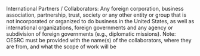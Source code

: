 International Partners / Collaborators: Any foreign corporation, business association, partnership, trust, society or any other entity or group that is not incorporated or organized to do business in the United States, as well as international organizations, foreign governments and any agency or subdivision of foreign governments (e.g., diplomatic missions).  Note: OESRC must be provided with the name(s) of the collaborators, where they are from, and what the scope of work will be
